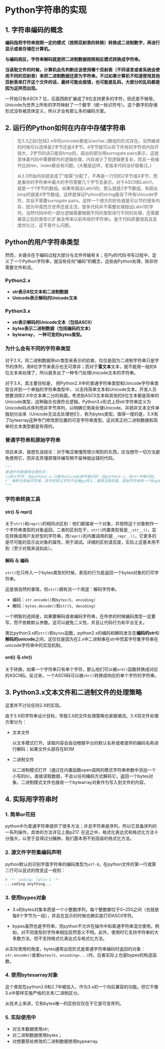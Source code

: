 # Python字符串的实现

## 1. 字符串编码的概念

**编码指将字符串按照一定的模式（按照双射表的转换）转换成二进制数字，再进行显示或者存储在计算机。**

**与编码相反，字符串解码就是把二进制数据按照相反模式转换成字符串。**

**当读取文件的时候，计算机会先判断应该使用哪个双射表（不同语言或者系统会使用不同的双射表）来把二进制数据还原为字符串。不过如果计算机不知道使用其他双射表来打开这个文件的话，最终可能会报错，也可能是乱码，大部分的乱码都是因为这样而出现。**

一开始只有ASCII 7 位，后面西欧扩展成了8位支持更多的字符，但还是不够用，Unicode为世界上所有的字符映射了一个数字（统一标识符号）。这个数字的存储形式没有被具体定义，所以才会有那么多的编码方案。

## 2. 运行的Python如何在内存中存储字符串

> 在3.3之前(包括2.x中的unicode)都是以wchar_t数组的形式存在。当然编译的时候可以选择是2字节还是4字节。4字节就可以存下所有的字符但内存开销大，2字节的话只能存bmp的，超出的部分用surrogate pairs表示，这就意味着代码中需要额外的逻辑处理，内存减少了但逻辑更复杂，而且一些操作比如len，index都会有问题。(大概是这样，老版本代码没仔细看过。)
>
> 从3.3开始内存就变成了“按需”分配了。不再是一刀切的2字节或4字节，而是看你的字符串中最大的字符需要几个字节去表示。对于ASCII和Latin1，就是一个1字节的数组。如果有超出Latin1的，那么就是2字节数组，有超出bmp的就是4字节数组。这样就保证Python的string能存下所有Unicode字符，并且不需要surrogate pairs。这样一个很大的好处就是可以节约很多内存，因为毕竟西方世界还是主流，很多代码并不需要处理超出Latin1的字符。当然代码中的一部分逻辑需要根据不同的类型进行不同的处理，还需要兼容之前的类型(C扩展会带来以前布局的字符串)。鉴于代码质量很高且高度优化过，这不是什么问题。

## Python的用户字符串类型

然而，关键点在于编码过程大部分与文件传输有关；在Py的代码书写过程中，定义了一个Python字符串，就没有任何“编码”的概念，这些由Python处理，除非你需要文件和流。

### Python2.x

- **str表示8位文本和二进制数据**
- **Unicode表示解码的Unicode文本**

### Python3.x

- **str表示解码的Unicode文本（包括ASCII）**
- **bytes表示二进制数据（包括编码的文本）**
- **bytearray， 一种可变的bytes类型。**

### 为什么会有不同的字符串类型

对于2.X，将二进制数据用str类型来表示的初衷，仅仅是因为二进制字符串只是字节的序列，用8位字节来表示也无可厚非；而对于**富文本**文本，就不能用一般的8位文本来处理了，所以就多出了一种专门处理Unicode文本的字符串。

对于3.X，其主要目标是， 把Python2.X中的普通字符串类型和Unicode字符串类型合并到一个单独的字符串类型中， 以支持简单文本和Unicode文本。开发人员想要消除2.X中文本串二分的局面。考虑到ASCII文本和其他的8位文本都是简单的Unicode类型，这种融合也很符合逻辑。Python3.x形式上将str字符串定义为Unicode码点序列而非字节序列，以明确它用来处理Unicode。并把非文本文件单独划分出来（Unicode无法去处理他们），称为bytes类型。值得一提的是，3.X有了bytearray这种专门修改原位置的可变字符串类型。这对真正的二进制数据和简单的文本类型都是有用的。

### 普通字符串和原始字符串

坦白来讲，我想先说结论：对于晦涩难懂而很少用到的东西，应当想尽一切方法避免使用它，而非去弄懂原理并编写稍不留神就出错的代码。

```Python
"""
普通字符串值得注意的点：
\u转义字符：在python2.x,只能在unicode串中被识别；在python3.x，在str中被识别。
r''被称为原始字符串，其中的转义字符不会被py转义；值得注意的是，原始字符串有一个Bug或者特性，那就是它不能以奇数个\结尾。
"""
```

### 字符串转换工具

#### str() 与 repr()

关于`str()`和`repr()`的相同点区别：他们都接收一个对象，并按照这个对象制作一个字符串类型的对象返回。二者的区别在于，`str()`内置类型我是`__str__()`，旨在转换成用户友好型的字符串，而`repr()`的内置调用的是`__repr__()`，它更多的是尽可能的显示出对象的属性，用于调试。详细的区别请百度，实际上这基本用不到（至少对我来说如此）。

#### 解码 与 编码

`str()`在只传入一个bytes类型的时候，表现的行为是返回一个bytes对象的打印字符串。

这是很自然的事情，但`str()`拥有另一个用途：解码字符串。

- 编码：`str.encode()`和`bytes(S, encoding)`
- 解码：`bytes.decode()`和`str(S, decoding)`

一个明智的选择是，如果要解码或者编码字符串，在传参的时候编码类型一定要写，而不依赖默认参数。这可以避免二义性，并且让代码行为和平台无关。

类比python3.x的`str()`和`bytes`函数，python2.x的编码和解码发生在**编码的str**和**解码的unicode**之间，这仅仅是因为在2.x中二进制串在str中而富字符集字符串在unicode字符串中的实现机制。

#### ord() 与 chr()

关于转换，如果一个字符串只有单个字符，那么他们可以被`ord()`函数转换成对应的ASCII码。反过来，一个ASCII码可以被`chr()`转换成响应的单个字符的字符串。

## 3. Python3.x文本文件和二进制文件的处理策略

这里并不讨论任何2.X的实现。

由于3.X的字符串设计目标，导致3.X的文件处理策略也紧跟潮流。3.X将文件处理方案分为：

- 文本文件

  以文本模式打开。读取内容会自动根据平台的默认名称或者提供的编码名称进行解码；如果文件头部存在BOM

- 二进制文件

  以二进制模式打开（通过在内置函数open调用的模式字符串参数中添加一个小写的b）。直接读取数据，不会以任何编码方式解码它，返回一个bytes对象。二进制模式文件也接收一个bytearray对象作为写入到文件的内容。

## 4. 实际用字符串时

### 1. 简单or花招

python中为普通字符串提供了很多方法；并且字符串是序列，所以它具备序列的一系列操作。具体的方法详见上册p217.
在这之中，格式化表达式和格式化方法十分强大，以至于显得过分臃肿。我们基本用不到高级的格式化方法。

### 2. 源文件字符集编码声明

python默认的识别字面字符串的编码类型为`utf-8`。在python文件的第一行或第二行可以显式的改变这一规则：

```python
# -*- coding: latin-1 -*-
...coding anything...
```

### 3. 使用bypes对象

- 3.x的bytes对象本质是一个小整数序列，每个整数都位于0~255之间（也就是每8个字节为一段），并且在显示的时候也确实是打印ASCII字符。

- bypes虽然也是字符串，但python不允许在操作中和普通字符串混合使用。例如，对不同类型的字符串相加显然意义不明。此外，使用时它支持字符串的大多数方法，但不支持格式化表达式与格式化方法。

从实际使用的角度，bytes通常出现形式是普通字符串编码时返回的对象：`str.encode()`或者`bytes(S, encoding=...)`时。后者实际上也是bypes的构造函数。

### 4. 使用bytesarray对象

这个类型在python2.6和2.7中被加入，作为3.x的一个向后兼容的功能。但它不像3.x中那样实施严格的文本/二进制区分。

从技术上来讲，它和bytes唯一的区别仅仅在于它是可变序列。

### 5. 实际使用中

- 对文本数据使用str;
- 对二进制数据使用bytes；
- 对想要原处修改的二进制数据使用bypearray.

